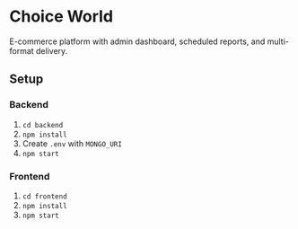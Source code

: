 # Choice World

E-commerce platform with admin dashboard, scheduled reports, and multi-format delivery.

## Setup

### Backend
1. `cd backend`
2. `npm install`
3. Create `.env` with `MONGO_URI`
4. `npm start`

### Frontend
1. `cd frontend`
2. `npm install`
3. `npm start`
